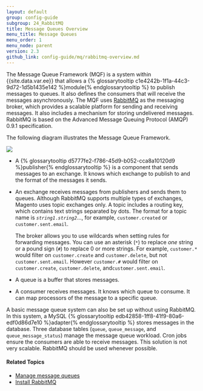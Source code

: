 ```yaml
---
layout: default
group: config-guide
subgroup: 24_RabbitMQ
title: Message Queues Overview
menu_title: Message Queues
menu_order: 1
menu_node: parent
version: 2.3
github_link: config-guide/mq/rabbitmq-overview.md
---
```


The Message Queue Framework (MQF) is a system within {{site.data.var.ee}} that allows a {% glossarytooltip c1e4242b-1f1a-44c3-9d72-1d5b1435e142 %}module{% endglossarytooltip %} to publish messages to queues. It also defines the consumers that will receive the messages asynchronously. The MQF uses [RabbitMQ](http://www.rabbitmq.com) as the messaging broker, which provides a scalable platform for sending and receiving messages. It also includes a mechanism for storing undelivered messages. RabbitMQ is based on the Advanced Message Queuing Protocol (AMQP) 0.9.1 specification.

The following diagram illustrates the Message Queue Framework.

<img src="{{ site.baseurl }}common/images/mq.png">

* A {% glossarytooltip d5777fe2-f786-45d9-b052-cca8a10120d9 %}publisher{% endglossarytooltip %} is a component that sends messages to an exchange. It knows which exchange to publish to and the format of the messages it sends.

* An exchange receives messages from publishers and sends them to queues. Although RabbitMQ supports multiple types of exchanges, Magento uses topic exchanges only. A topic includes a routing key, which contains text strings separated by dots. The format for a topic name is <code><i>string1</i>.<i>string2</i></code>..., for example, `customer.created` or `customer.sent.email`.

	The broker allows you to use wildcards when setting rules for forwarding messages.  You can use an asterisk (`*`) to replace _one_ string or a pound sign (`#`) to replace 0 or more strings. For example, `customer.*` would filter on `customer.create` and `customer.delete`, but not `customer.sent.email`. However `customer.#` would filter on `customer.create`,  `customer.delete`, and`customer.sent.email`.

* A queue is a buffer that stores messages.

* A consumer receives messages. It knows which queue to consume. It can map processors of the message to a specific queue.

A basic message queue system can also be set up without using RabbitMQ. In this system, a MySQL {% glossarytooltip edb42858-1ff8-41f9-80a6-edf0d86d7e10 %}adapter{% endglossarytooltip %} stores messages in the database. Three database tables (`queue`, `queue_message`, and `queue_message_status`) manage the message queue workload. Cron jobs ensure the consumers are able to receive messages. This solution is not very scalable. RabbitMQ should be used whenever possible.

#### Related Topics

*	[Manage message queues]({{page.baseurl}}config-guide/mq/manage-mysql.html)
*	[Install RabbitMQ]({{page.baseurl}}install-gde/prereq/install-rabbitmq.html)
